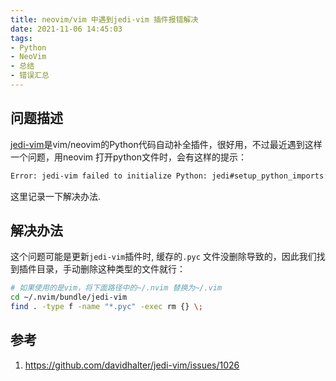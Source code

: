 ```yaml
---
title: neovim/vim 中遇到jedi-vim 插件报错解决
date: 2021-11-06 14:45:03
tags:
- Python
- NeoVim
- 总结
- 错误汇总
---
```


## 问题描述
[jedi-vim](https://github.com/davidhalter/jedi-vim)是vim/neovim的Python代码自动补全插件，很好用，不过最近遇到这样一个问题，用neovim 打开python文件时，会有这样的提示：

```bash
Error: jedi-vim failed to initialize Python: jedi#setup_python_imports: ImportError: bad magic number in 'jedi.common':
```
这里记录一下解决办法.

<!--more-->

## 解决办法
这个问题可能是更新`jedi-vim`插件时, 缓存的`.pyc` 文件没删除导致的，因此我们找到插件目录，手动删除这种类型的文件就行：
```bash
# 如果使用的是vim，将下面路径中的~/.nvim 替换为~/.vim
cd ~/.nvim/bundle/jedi-vim
find . -type f -name "*.pyc" -exec rm {} \;
```

## 参考
1. <https://github.com/davidhalter/jedi-vim/issues/1026>
